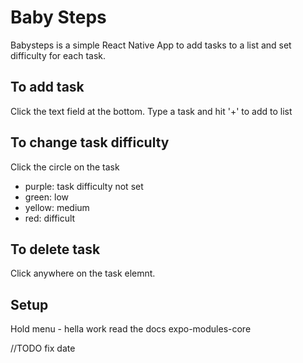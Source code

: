 # Baby Steps
 
Babysteps is a simple React Native App to add tasks to a list and set difficulty for each task.

## To add task
Click the text field at the bottom. Type a task and hit '+' to add to list

## To change task difficulty
Click the circle on the task
- purple: task difficulty not set
- green: low
- yellow: medium
- red: difficult

## To delete task
Click anywhere on the task elemnt.

## Setup

Hold menu - hella work read the docs
expo-modules-core

//TODO
fix date

